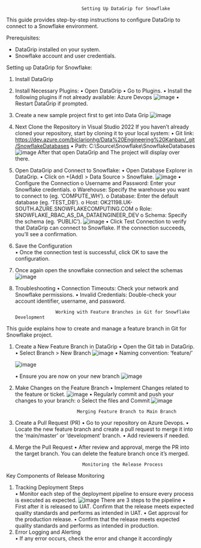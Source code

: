                                 Setting Up DataGrip for Snowflake

This guide provides step-by-step instructions to configure DataGrip to connect to a Snowflake environment.
 
Prerequisites:
- DataGrip installed on your system.
- Snowflake account and user credentials.
 
Setting up DataGrip for Snowflake:
1.	Install DataGrip
2.	Install Necessary Plugins:
     •	Open DataGrip
     •	Go to Plugins.
     •	Install the following plugins if not already available:
            Azure Devops
  	![image](https://github.com/user-attachments/assets/f4e5ac75-5590-420c-b6d3-daeb79188640)
     •	Restart DataGrip if prompted.
3.  Create a new sample project first to get into Data Grip 
    ![image](https://github.com/user-attachments/assets/872d1870-7662-4ceb-81c4-113f26301088)
4.  Next Clone the Repository in Visual Studio 2022
     If you haven’t already cloned your repository, start by cloning it to your local system:
     •	Git link:  https://dev.azure.com/biclarionhg/Data%20Engineering%20Kanban/_git/SnowflakeDatabases 
     •	Path: C:\Source\Snowflake\SnowflakeDatabases
    ![image](https://github.com/user-attachments/assets/f949ad0f-e28e-4c32-ad2f-846c2cf539de)
    After that open DataGrip and The project will display over there.
5. Open DataGrip and Connect to Snowflake:
     •	Open Database Explorer in DataGrip.
     •	Click on +(Add) > Data Source > Snowflake.
   ![image](https://github.com/user-attachments/assets/336d6b4f-a810-4f62-a4cd-931810546b63)
     •	Configure the Connection
          o	Username and Password: Enter your Snowflake credentials.
          o	Warehouse: Specify the warehouse you want to connect to (eg. ‘COMPUTE_WH’).
          o	Database: Enter the default database (eg. ‘TEST_DB’).
          o	Host: OK21198.UK-SOUTH.AZURE.SNOWFLAKECOMPUTING.COM
          o	Role: SNOWFLAKE_RBAC_AS_DA_DATAENGINEER_DEV
          o	Schema: Specify the schema (eg. ‘PUBLIC’).
   ![image](https://github.com/user-attachments/assets/92c42e61-1889-4d6d-9b92-c5c8027ac606)
    •	Click Test Connection to verify that DataGrip can connect to Snowflake. If the connection succeeds, you’ll see a confirmation.
6. Save the Configuration  
    •	Once the connection test is successful, click OK to save the configuration.
7. Once again open the snowflake connection and select the schemas
   ![image](https://github.com/user-attachments/assets/2f1bce4e-facf-42eb-9fc1-76090ebc4d0e)
8. Troubleshooting
    •	Connection Timeouts: Check your network and Snowflake permissions.
    •	Invalid Credentials: Double-check your account identifier, username, and password.

                      Working with Feature Branches in Git for Snowflake Development
 This guide explains how to create and manage a feature branch in Git for Snowflake project.

1. Create a New Feature Branch in DataGrip
   •	Open the Git tab in DataGrip.
   •	Select Branch > New Branch
   ![image](https://github.com/user-attachments/assets/0f3d29a4-ec6e-433a-8427-9240a6544bf7)
   •	Naming convention: ‘feature/<feature-name>’
   
   ![image](https://github.com/user-attachments/assets/bb87a66e-638d-4678-b813-04bc6c0a9fae)
   
   •	Ensure you are now on your new branch
   ![image](https://github.com/user-attachments/assets/f97437c4-2d1c-4882-a193-eac27a8c1012)
2. Make Changes on the Feature Branch 
   •	Implement Changes related to the feature or ticket.
   ![image](https://github.com/user-attachments/assets/ed62c10a-c3b9-4eb7-abee-fb4c44f0cb9b)
   •	Regularly commit and push your changes to your branch:
        o	Select the files and Commit
   ![image](https://github.com/user-attachments/assets/d950a041-c66e-4cf9-8d34-edcc5ed36704)

                              Merging Feature Branch to Main Branch
   
1. Create a Pull Request (PR)
   •	Go to your repository on Azure Devops.
   •	Locate the new feature branch and create a pull request to merge it into the ‘main/master’ or ‘development’ branch.
   •	Add reviewers if needed.
2. Merge the Pull Request
   •	After review and approval, merge the PR into the target branch. You can delete the feature branch once it’s merged. 

                                Monitoring the Release Process

Key Components of Release Monitoring
1. Tracking Deployment Steps  
   •	Monitor each step of the deployment pipeline to ensure every process is executed as expected.
   ![image](https://github.com/user-attachments/assets/5cb58787-eb5f-40b7-87b9-087d3fb036da)
   There are 3 steps to the pipeline
   •	First after it is released to UAT. Confirm that the release meets expected quality standards and performs as intended in UAT.
   •	Get approval for the production release.
   •	Confirm that the release meets expected quality standards and performs as intended in production.
2. Error Logging and Alerting  
   •	If any error occurs, check the error and change it accordingly


   












     

